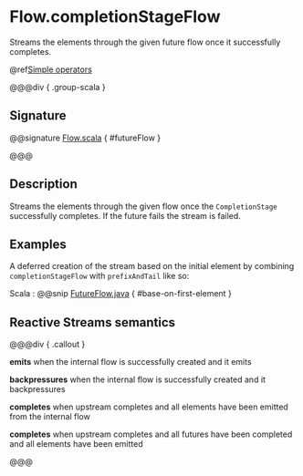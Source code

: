 # Flow.completionStageFlow

Streams the elements through the given future flow once it successfully completes.

@ref[Simple operators](../index.md#simple-operators)

@@@div { .group-scala }

## Signature

@@signature [Flow.scala](/akka-stream/src/main/scala/akka/stream/scaladsl/Flow.scala) { #futureFlow }

@@@

## Description

Streams the elements through the given flow once the `CompletionStage` successfully completes. 
If the future fails the stream is failed.

## Examples

A deferred creation of the stream based on the initial element by combining `completionStageFlow`
with `prefixAndTail` like so:

Scala
:   @@snip [FutureFlow.java](/akka-docs/src/test/java/jdocs/stream/operators/flow/FutureFlow.java) { #base-on-first-element }


## Reactive Streams semantics

@@@div { .callout }

**emits** when the internal flow is successfully created and it emits

**backpressures** when the internal flow is successfully created and it backpressures

**completes** when upstream completes and all elements have been emitted from the internal flow

**completes** when upstream completes and all futures have been completed and all elements have been emitted

@@@

